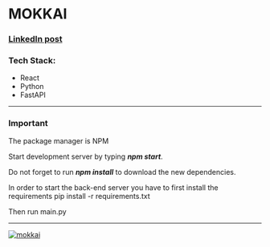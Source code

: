 <h1><strong>MOKKAI</strong></h1>
<h3><a href="https://www.linkedin.com/feed/update/urn:li:activity:6916688227038863360/">LinkedIn post</a></h3>
<h3>Tech Stack:</h3>
<ul>
<li>React</li>
<li>Python</li>
<li>FastAPI</li>
</ul>
<hr/>
<h3>Important</h3>
<p>The package manager is NPM </p>
<p>Start development server by typing <strong><em>npm start</em></strong>.</p>
<p>Do not forget to run <strong><em>npm install</em></strong> to download the new dependencies.</p>
<p>In order to start the back-end server you have to first install the requirements pip install -r requirements.txt</p>
<p>Then run main.py</p>
<hr/>
<a href="https://ibb.co/zrnK0tW"><img src="https://i.ibb.co/ZVLykbR/mokkai.png" alt="mokkai" border="0"></a>

